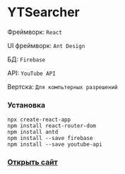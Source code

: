 # YTSearcher

Фреймворк:
`React`

UI фреймворк:
`Ant Design`

БД:
`Firebase`

API:
`YouTube API`

Вертска:
`Для компьтерных разрешений`

### Установка
```
npx create-react-app
npm install react-router-dom
npm install antd
npm install --save firebase
npm install --save youtube-api
```

### [Открыть сайт](https://yt-app-b6654.web.app/)
